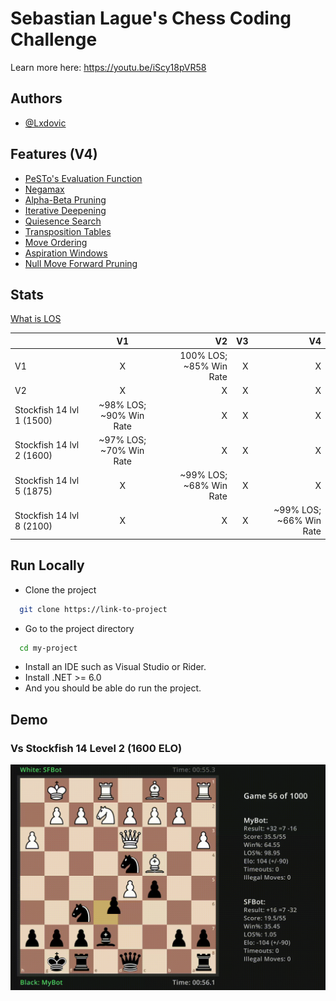 
# Sebastian Lague's Chess Coding Challenge

Learn more here: https://youtu.be/iScy18pVR58

## Authors

- [@Lxdovic](https://www.github.com/Lxdovic)


## Features (V4)

- [PeSTo's Evaluation Function](https://www.chessprogramming.org/PeSTO%27s_Evaluation_Function)
- [Negamax](https://www.chessprogramming.org/Negamax)
- [Alpha-Beta Pruning](https://www.chessprogramming.org/Alpha-Beta)
- [Iterative Deepening](https://www.chessprogramming.org/Iterative_Deepening)
- [Quiesence Search](https://www.chessprogramming.org/Quiescence_Search)
- [Transposition Tables](https://www.chessprogramming.org/Transposition_Table)
- [Move Ordering](https://www.chessprogramming.org/Move_Ordering)
- [Aspiration Windows](https://web.archive.org/web/20071031095918/http://www.brucemo.com/compchess/programming/aspiration.htm)
- [Null Move Forward Pruning](https://web.archive.org/web/20071031095933/http://www.brucemo.com/compchess/programming/nullmove.htm)

## Stats

[What is LOS](https://www.chessprogramming.org/LOS_Table)

|                           | V1                        | V2                        | V3                        | V4                        |
| :------------------------ | :-----------------------: | ------------------------: | ------------------------: | ------------------------: |
| V1                        |              X            |  100% LOS; ~85% Win Rate  |             X             |             X             |
| V2                        |              X            |             X             |             X             |             X             |
| Stockfish 14 lvl 1 (1500) |  ~98% LOS; ~90% Win Rate  |             X             |             X             |             X             |
| Stockfish 14 lvl 2 (1600) |  ~97% LOS; ~70% Win Rate  |             X             |             X             |             X             |
| Stockfish 14 lvl 5 (1875) |              X            |  ~99% LOS; ~68% Win Rate  |             X             |             X             |
| Stockfish 14 lvl 8 (2100) |              X            |             X             |             X             |  ~99% LOS; ~66% Win Rate  |


## Run Locally

- Clone the project

```bash
  git clone https://link-to-project
```

- Go to the project directory

```bash
  cd my-project
```

- Install an IDE such as Visual Studio or Rider.
- Install .NET >= 6.0
- And you should be able do run the project.


## Demo

### Vs Stockfish 14 Level 2 (1600 ELO)

![](https://github.com/Lxdovic/Chess-Challenge/blob/master/Chess-Challenge/resources/newdemo.gif)
